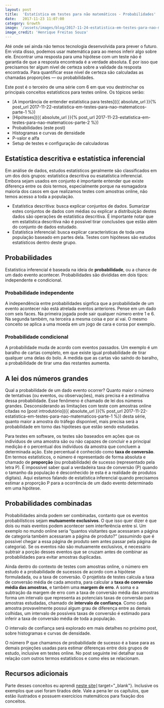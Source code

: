 ```yaml
---
layout: post
title:  'Estatística em testes para não matemáticos - Probabilidades'
date:   2017-11-23 11:07:00
category: Growth
image: '/assets/images/blog/2017-11-24-estatistica-em-testes-para-nao-matematicos-part-3-featured.jpg'
image_credit: 'Henrique Freitas Souza'
---
```


Até onde sei ainda não temos tecnologia desenvolvida para prever o futuro. Em vista disso, podemos usar matemática para ao menos inferir algo sobre ele. Encontrar uma resposta para uma hipótese com um teste não é garantia de que a resposta encontrada é a verdade absoluta. É por isso que precisamos ter algum nível de certeza sobre a validade da resposta encontrada. Para quantificar esse nível de certeza são calculadas as chamadas proporções — ou probabilidades.

<!--more-->

Este post é o terceiro de uma série com 6 em que vou destrinchar os principais conceitos estatísticos para testes online. Os tópicos serão:

- [A importância de entender estatística para testes]({{ absolute_url }}{% post_url 2017-11-22-estatistica-em-testes-para-nao-matematicos-parte-1 %})
- [Hipóteses]({{ absolute_url }}{% post_url 2017-11-23-estatistica-em-testes-para-nao-matematicos-parte-2 %})
- Probabilidades (este post)
- Histogramas e curvas de densidade
- P-valor e alfa
- Setup de testes e configuração de calculadoras

## Estatística descritiva e estatística inferencial

Em análise de dados, estudos estatísticos geralmente são classificados em um dos dois grupos: estatística descritiva ou esatatística inferencial. Embora sejam usados em conjunto é importante entender que existe diferença entre os dois termos, especialmente porque na esmagadora maioria dos casos em que realizamos testes com amostras online, não temos acesso a toda a população.

- Estatística descritiva: busca explicar conjuntos de dados. Sumarizar estes conjuntos de dados com médias ou explicar a distribuição destes dados são operações de estatística descritiva. É importante notar que em estatística descritiva não é possível tirar conclusões que estão além do conjunto de dados estudado.
- Estatística inferencial: busca explicar características de toda uma população baseado em partes dela. Testes com hipóteses são estudos estatísticos dentro deste grupo.

## Probabilidades

Estatística inferencial é baseada na ideia de **probabilidade**, ou a chance de um dado evento acontecer. Probabilidades são divididas em dois tipos: independente e condicional.

### Probabilidade independente

A independência entre probabilidades signfica que a probabilidade de um evento acontecer não está atrelada eventos anteriores. Pense em um dado com seis faces. Na primeira jogada pode sair qualquer número entre 1 e 6. Na segunda também, na terceira a mesma coisa e por aí vai. O mesmo conceito se aplica a uma moeda em um jogo de cara e coroa por exemplo.

### Probabilidade condicional

A probabilidade muda de acordo com eventos passados. Um exemplo é um baralho de cartas completo, em que existe igual probabilidade de tirar qualquer uma delas do bolo. A medida que as cartas vão saíndo do baralho, a probabilidade de tirar uma das restantes aumenta.

## A lei dos números grandes

Qual a probabilidade de um dado evento ocorrer? Quanto maior o número de tentativas (ou eventos, ou observações), mais precisa é a estimativa dessa probabilidade. Esse fenômeno é chamado de lei dos números grandes. Desconsiderando as limitações com teste com amostras online citadas no [post introdutório]({{ absolute_url }}{% post_url 2017-11-22-estatistica-em-testes-para-nao-matematicos-parte-1 %}) desta série, quanto maior a amostra do tráfego disponível, mais precisa será a probabilidade em torno das hipóteses que estão sendo estudadas.

Para testes em software, os testes são baseados em ações que os indivíduos de uma amostra são ou não capazes de concluir e a principal medição é o percentual dos indivíduos da amostra que concluem a determinada ação. Este percentual é conhecido como **taxa de conversão**. Em termos estatísticos, o número é representado de forma absoluta e chamado de **proporção** (ou probabilidade) de sucesso (representado pela letra P). É impossível saber qual a verdadeira taxa de conversão (P) quando o tamanho da população é desconhecido (e esta é a realidade de produtos digitais). Aqui estamos falando de estatística inferencial quando precisamos estimar a proporção P para a ocorrência de um dado evento determinado em uma hipótese.

## Probabilidades combinadas

Probabilidades ainda podem ser combinadas, contanto que os eventos probabilísticos sejam **mutuamente exclusívos**. O que isso quer dizer é que dois ou mais eventos podem acontecer sem interferência entre sí. Um exemplo no mundo online seria “quantos visitantes que acessaram a página de categoria também acessaram a página de produto?” (assumindo que é possível chegar a essa página de produto sem antes passar pela página de categoria). Se os eventos não são mutuamente exclusívos, é necessário subtrair a porção desses eventos que se cruzam antes de combinar as probabilidades para evitar amostras duplicadas.

Ainda dentro do contexto de testes com amostras online, o número em estudo é a probabilidade de sucessos de acordo com a hipótese formuladada, ou a taxa de conversão. O projetista de testes calcula a taxa de conversão média de cada amostra, para calcular a **taxa de conversão média das amostras**, e também uma **margem de erro**. A soma e a subtração da margem de erro com a taxa de conversão média das amostras forma um intervalo que representa as potenciais taxas de conversão para amostras estudadas, chamado de **intervalo de confiança**. Como cada amostra provavelmente possui algum grau de diferença entre as demais colhidas, um intervalo de possíveis taxas de conversão é estimado para inferir a taxa de conversão média de toda a população.

O intervalo de confiança será explorado em mais detalhes no próximo post, sobre histogramas e curvas de densidade.

O número P que chamamos de probabilidade de sucesso é a base para as demais projeções usadas para estimar diferenças entre dois grupos de estudo, inclusive em testes online. No post seguinte irei detalhar sua relação com outros termos estatísticos e como eles se relacionam.

## Recursos adicionais

Parte desses conceitos eu aprendi [neste site](http://jukebox.esc13.net/untdeveloper/RM/Stats_Module_2/){:target="\_blank"}. Inclusive os exemplos que usei foram tirados dele. Vale a pena ler os capítulos, que estão ilustrados e possuem exercícios matemáticos para fixação dos conceitos.
